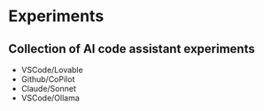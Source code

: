 # Experiments

## Collection of AI code assistant experiments

- VSCode/Lovable
- Github/CoPilot
- Claude/Sonnet
- VSCode/Ollama
